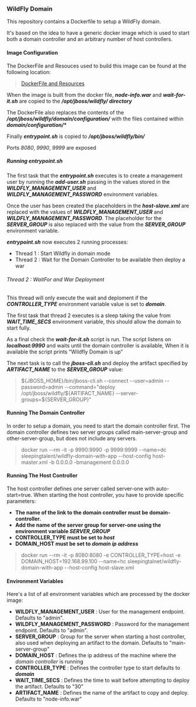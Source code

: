 ### WildFly Domain ###

This repository contains a Dockerfile to setup a WildFly domain. 

It's based on the idea to have a generic docker image which is used to start both a domain controller and an arbitrary number of host controllers.

#### Image Configuration ####
The DockerFile and Resouces used to build this image can be found at the following location:
> [DockerFile and Resources](https://github.com/SleepingTalent/wildfly-domain-docker)

When the image is built from the docker file, **_node-info.war_** and **_wait-for-it.sh_** are copied to the **_/opt/jboss/wildfly/ directory_**

The DockerFile also replaces the contents of the **_/opt/jboss/wildfly/domain/configuration/_** with the files contained within **_domain/configuration/*_**

Finally **_entrypoint.sh_** is copied to  **_/opt/jboss/wildfly/bin/_**

Ports _8080_,  _9990_,  _9999_ are exposed

##### Running entrypoint.sh #####
The first task that the **_entrypoint.sh_** executes is to create a management user by running the **_add-user.sh_** passing in the values stored in the ***WILDFLY_MANAGEMENT_USER*** and ***WILDFLY_MANAGEMENT_PASSWORD*** environment variables.  

Once the user has been created the placeholders in the ***host-slave.xml*** are replaced with the values of ***WILDFLY_MANAGEMENT_USER*** and ***WILDFLY_MANAGEMENT_PASSWORD***.  The placeholder for the ***SERVER_GROUP*** is also replaced with the value from the ***SERVER_GROUP*** environment variable.

***entrypoint.sh*** now executes 2 running processes:
* Thread 1 : Start Wildfly in domain mode
* Thread 2 : Wait for the Domain Controller to be available then deploy a war

###### Thread 2 : WaitFor and War Deployment ######

This thread will only execute the wait and deploment if the **_CONTROLLER_TYPE_** environment variable value is set to **_domain_**.

The first task that thread 2 executes is a sleep taking the value from **_WAIT_TIME_SECS_** environment variable, this should allow the domain to start fully.  

As a final check the **_wait-for-it.sh_** script is run. The script listens on **_localhost:9990_**  and waits until the domain controller is available, When it is available the script prints "Wildfly Domain is up"

The next task is to call the **_jboss-cli.sh_** and deploy the artifact specified by **_ARTIFACT_NAME_** to the **_SERVER_GROUP_** value: 

>${JBOSS_HOME}/bin/jboss-cli.sh --connect --user=admin --password=admin --command="deploy /opt/jboss/wildfly/${ARTIFACT_NAME} --server-groups=${SERVER_GROUP}"

#### Running The Domain Controller ####
In order to setup a domain, you need to start the domain controller first. The domain controller defines two server groups called main-server-group and other-server-group, but does not include any servers.

> docker run --rm -it -p 9990:9990 -p 9999:9999 --name=dc sleepingtalent/wildfly-domain-with-app --host-config host-master.xml -b 0.0.0.0 -bmanagement 0.0.0.0

#### Running The Host Controller ####

The host controller defines one server called server-one with auto-start=true. When starting the host controller, you have to provide specific parameters:

* **The name of the link to the domain controller must be domain-controller.**
* **Add the name of the server group for server-one using the environment variable _SERVER_GROUP_**
* **CONTROLLER_TYPE must be set to _host_**
* **DOMAIN_HOST must be set to _domain ip address_**

> docker run --rm -it -p 8080:8080 -e CONTROLLER_TYPE=host -e DOMAIN_HOST=192.168.99.100 --name=hc sleepingtalnet/wildfly-domain-with-app --host-config host-slave.xml

#### Environment Variables ####

Here's a list of all environment variables which are processed by the docker image:

* **WILDFLY_MANAGEMENT_USER** : User for the management endpoint. Defaults to "admin".
* **WILDFLY_MANAGEMENT_PASSWORD** : Password for the management endpoint. Defaults to "admin".
* **SERVER_GROUP** : Group for the server when starting a host controller, also used when deploying an artifact to the domain. Defaults to "main-server-group"
* **DOMAIN_HOST** : Defines the ip address of the machine where the *domain controller* is running
* **CONTROLLER_TYPE** : Defines the controller type to start defaults to **_domain_**
* **WAIT_TIME_SECS** : Defines the time to wait before attempting to deploy the artifact. Defaults to "30"
* **ARTIFACT_NAME** : Defines the name of the artifact to copy and deploy. Defaults to  "node-info.war"